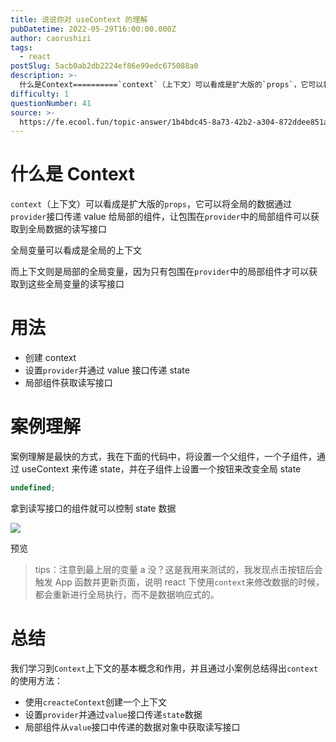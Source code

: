 ```yaml
---
title: 说说你对 useContext 的理解
pubDatetime: 2022-05-29T16:00:00.000Z
author: caorushizi
tags:
  - react
postSlug: 5acb0ab2db2224ef86e99edc675088a0
description: >-
  什么是Context==========`context`（上下文）可以看成是扩大版的`props`，它可以将全局的数据通过`provider`接口传递value给局部的组件，让包围在`provide
difficulty: 1
questionNumber: 41
source: >-
  https://fe.ecool.fun/topic-answer/1b4bdc45-8a73-42b2-a304-872ddee851ab?orderBy=updateTime&order=desc&tagId=13
---
```


# 什么是 Context

`context`（上下文）可以看成是扩大版的`props`，它可以将全局的数据通过`provider`接口传递 value 给局部的组件，让包围在`provider`中的局部组件可以获取到全局数据的读写接口

全局变量可以看成是全局的上下文

而上下文则是局部的全局变量，因为只有包围在`provider`中的局部组件才可以获取到这些全局变量的读写接口

# 用法

- 创建 context
- 设置`provider`并通过 value 接口传递 state
- 局部组件获取读写接口

# 案例理解

案例理解是最快的方式，我在下面的代码中，将设置一个父组件，一个子组件，通过 useContext 来传递 state，并在子组件上设置一个按钮来改变全局 state

```typescript
undefined;
```

拿到读写接口的组件就可以控制 state 数据

![](https://p3-juejin.byteimg.com/tos-cn-i-k3u1fbpfcp/da920a39db1143a2be23383d97e13174~tplv-k3u1fbpfcp-watermark.image)

预览

> tips：注意到最上层的变量 a 没？这是我用来测试的，我发现点击按钮后会触发 App 函数并更新页面，说明 react 下使用`context`来修改数据的时候，都会重新进行全局执行，而不是数据响应式的。

# 总结

我们学习到`Context`上下文的基本概念和作用，并且通过小案例总结得出`context`的使用方法：

- 使用`creacteContext`创建一个上下文
- 设置`provider`并通过`value`接口传递`state`数据
- 局部组件从`value`接口中传递的数据对象中获取读写接口
